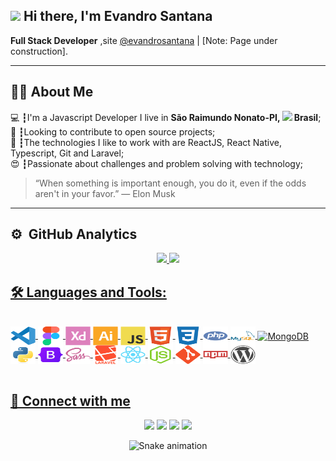 ## <img src="https://emojis.slackmojis.com/emojis/images/1531849430/4246/blob-sunglasses.gif?1531849430" width="30"/> Hi there, I'm Evandro Santana

**Full Stack Developer** ,site [@evandrosantana](https://evandrosantana.com) | [Note: Page under construction].

---
## 👨‍💻 About Me
💻 ┇I'm a Javascript Developer I live in <b>São Raimundo Nonato-PI, <img src="https://cdn-icons-png.flaticon.com/512/330/330430.png" width="15"/> Brasil</b>;<br />
🎯 ┇Looking to contribute to open source projects;<br />
💾 ┇The technologies I like to work with are ReactJS, React Native, Typescript, Git and Laravel;<br />
😍 ┇Passionate about challenges and problem solving with technology;<br />

> “When something is important enough, you do it, even if the odds aren't in your favor.”
― Elon Musk

---

## ⚙️ &nbsp;GitHub Analytics  

<div align="center">
  <a href="https://github.com/evandromsantana">
  <img height="160em" src="https://github-readme-stats.vercel.app/api?username=evandromsantana&show_icons=true&theme=blue-green&include_all_commits=true&count_private=true"/>
  <img height="160em" src="https://github-readme-stats.vercel.app/api/top-langs/?username=evandromsantana&layout=compact&langs_count=7&theme=blue-green"/>    
</div>


## 🛠  Languages and Tools:

<div style="display: inline_block"><br>
  <img align="center" src="https://github.com/devicons/devicon/blob/master/icons/vscode/vscode-original.svg" title="" alt="J" height="30" width="40" />
  <img align="center" src="https://github.com/devicons/devicon/blob/master/icons/figma/figma-original.svg" title="" alt="J" height="30" width="40" />
  <img align="center" src="https://github.com/devicons/devicon/blob/master/icons/xd/xd-plain.svg" title="" alt="J" height="30" width="40" />
  <img align="center" src="https://github.com/devicons/devicon/blob/master/icons/illustrator/illustrator-plain.svg" title="" alt="J" height="30" width="40" />


  <img align="center" src="https://github.com/devicons/devicon/blob/master/icons/javascript/javascript-original.svg" title="" alt="J" height="30" width="40" />
  <img align="center" src="https://github.com/devicons/devicon/blob/master/icons/html5/html5-original.svg" title="" alt="J" height="30" width="40" />
  <img align="center" src="https://github.com/devicons/devicon/blob/master/icons/css3/css3-plain.svg" title="" alt="J" height="30" width="40" />
  <img align="center" src="https://github.com/devicons/devicon/blob/master/icons/php/php-plain.svg" title="" alt="J" height="30" width="40" /> 
  <img align="center" src="https://github.com/devicons/devicon/blob/master/icons/mysql/mysql-original-wordmark.svg" title="" alt="J" height="30" width="40" />

  <img align="center" src="https://profilinator.rishav.dev/skills-assets/mongodb-original-wordmark.svg" alt="MongoDB" height="30" width="40" /> 
  <img align="center" src="https://github.com/devicons/devicon/blob/master/icons/python/python-original.svg" title="" alt="J" height="30" width="40" />


  <img align="center" src="https://github.com/devicons/devicon/blob/master/icons/bootstrap/bootstrap-original.svg" title="" alt="J" height="30" width="40" />
  <img align="center" src="https://github.com/devicons/devicon/blob/master/icons/sass/sass-original.svg" title="" alt="J" height="30" width="40" />
  <img align="center" src="https://github.com/devicons/devicon/blob/master/icons/laravel/laravel-plain-wordmark.svg" title="" alt="J" height="30" width="40" />
  <img align="center" src="https://github.com/devicons/devicon/blob/master/icons/react/react-original.svg" title="" alt="J" height="30" width="40" />
  <img align="center" src="https://github.com/devicons/devicon/blob/master/icons/nodejs/nodejs-original.svg" title="" alt="J" height="30" width="40" />


  <img align="center" src="https://github.com/devicons/devicon/blob/master/icons/git/git-original.svg" title="" alt="J" height="30" width="40" />
  <img align="center" src="https://github.com/devicons/devicon/blob/master/icons/npm/npm-original-wordmark.svg" title="" alt="J" height="30" width="40" />
  <img align="center" src="https://github.com/devicons/devicon/blob/master/icons/wordpress/wordpress-plain.svg" title="" alt="J" height="30" width="40" />   
</div>

<br>
  
## 📡 Connect with me
 
<div align="center">   
  <a href="https://instagram.com/evandrodemacedosa" target="_blank"><img src="https://img.shields.io/badge/-Instagram-%23E4405F?style=for-the-badge&logo=instagram&logoColor=white" target="_blank"></a>
 	<a href="https://www.twitch.tv/evandrodev" target="_blank"><img src="https://img.shields.io/badge/Twitch-9146FF?style=for-the-badge&logo=twitch&logoColor=white" target="_blank"></a>
  <a href = "mailto:evandromacsan@gmail.com"><img src="https://img.shields.io/badge/-Gmail-%23333?style=for-the-badge&logo=gmail&logoColor=white" target="_blank"></a>
  <a href="https://www.linkedin.com/in/evandro-m-santana" target="_blank"><img src="https://img.shields.io/badge/-LinkedIn-%230077B5?style=for-the-badge&logo=linkedin&logoColor=white" target="_blank"></a> 
</div>

<div align="center">
  
  ![Snake animation](https://github.com/evandromsantana/evandromsantana/blob/output/github-contribution-grid-snake.svg)
  
</div>
